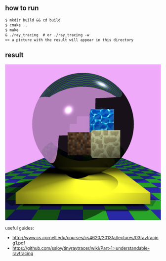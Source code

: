 ## how to run

```
$ mkdir build && cd build
$ cmake ..
$ make
& ./ray_tracing  # or ./ray_tracing -w
>> a picture with the result will appear in this directory
```

## result
![<result picture>](./result.png)

useful guides:
* http://www.cs.cornell.edu/courses/cs4620/2013fa/lectures/03raytracing1.pdf
* https://github.com/ssloy/tinyraytracer/wiki/Part-1:-understandable-raytracing